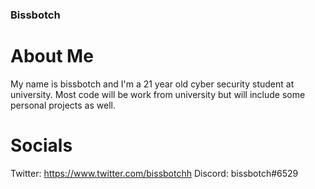 ### Bissbotch

# About Me
My name is bissbotch and I'm a 21 year old cyber security student at university. Most code will be work from university but will include some personal projects as well.

# Socials
Twitter: https://www.twitter.com/bissbotchh
Discord: bissbotch#6529

<!--
**bissbotch/bissbotch** is a ✨ _special_ ✨ repository because its `README.md` (this file) appears on your GitHub profile.

Here are some ideas to get you started:

- 🔭 I’m currently working on ...
- 🌱 I’m currently learning ...
- 👯 I’m looking to collaborate on ...
- 🤔 I’m looking for help with ...
- 💬 Ask me about ...
- 📫 How to reach me: ...
- 😄 Pronouns: ...
- ⚡ Fun fact: ...
-->
